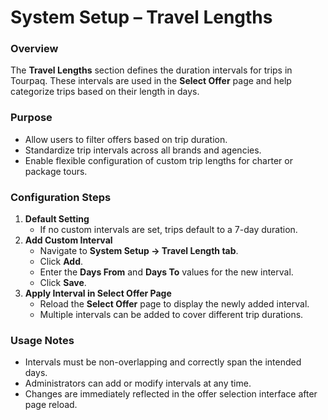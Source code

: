 # System Setup – Travel Lengths

### **Overview**

The **Travel Lengths** section defines the duration intervals for trips in Tourpaq. These intervals are used in the **Select Offer** page and help categorize trips based on their length in days.

### **Purpose**

* Allow users to filter offers based on trip duration.
* Standardize trip intervals across all brands and agencies.
* Enable flexible configuration of custom trip lengths for charter or package tours.

### **Configuration Steps**

1. **Default Setting**
   * If no custom intervals are set, trips default to a 7-day duration.
2. **Add Custom Interval**
   * Navigate to **System Setup → Travel Length tab**.
   * Click **Add**.
   * Enter the **Days From** and **Days To** values for the new interval.
   * Click **Save**.
3. **Apply Interval in Select Offer Page**
   * Reload the **Select Offer** page to display the newly added interval.
   * Multiple intervals can be added to cover different trip durations.

### **Usage Notes**

* Intervals must be non-overlapping and correctly span the intended days.
* Administrators can add or modify intervals at any time.
* Changes are immediately reflected in the offer selection interface after page reload.
